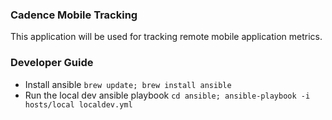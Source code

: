 ### Cadence Mobile Tracking

This application will be used for tracking remote mobile application metrics.

### Developer Guide

 - Install ansible `brew update; brew install ansible`
 - Run the local dev ansible playbook `cd ansible; ansible-playbook -i hosts/local localdev.yml`